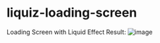 # liquiz-loading-screen
Loading Screen with Liquid Effect
Result:
![image](https://user-images.githubusercontent.com/64201705/108179776-94978f80-7138-11eb-81cd-7cbbd35e00d4.png)
